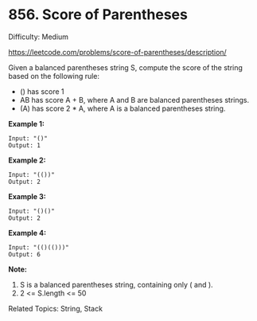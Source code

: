 # 856. Score of Parentheses

Difficulty: Medium

https://leetcode.com/problems/score-of-parentheses/description/

Given a balanced parentheses string S, compute the score of the string based on the following rule:

* () has score 1
* AB has score A + B, where A and B are balanced parentheses strings.
* (A) has score 2 * A, where A is a balanced parentheses string.

**Example 1:**
```
Input: "()"
Output: 1
```
**Example 2:**
```
Input: "(())"
Output: 2
```
**Example 3:**
```
Input: "()()"
Output: 2
```
**Example 4:**
```
Input: "(()(()))"
Output: 6
```

**Note:**

1. S is a balanced parentheses string, containing only ( and ).
2. 2 <= S.length <= 50

Related Topics: String, Stack
